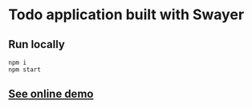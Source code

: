 # Todo application built with Swayer

## Run locally

```
npm i
npm start
```

## [See online demo](https://rohiievych.github.io/swayer/todo-app)
